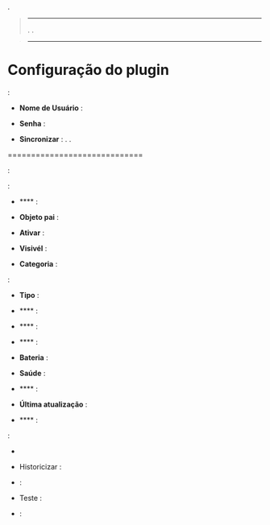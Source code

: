 
.

> ****
>
>. .

> ****
>
> 

Configuração do plugin 
=======================


 :

-   **Nome de Usuário** : 
    

-   **Senha** : 

-   **Sincronizar** : 
    . 
    .

 
=============================


 :

 :

-   **** : 

-   **Objeto pai** : 
    

-   **Ativar** : 

-   **Visivél** : 

-   **Categoria** : 
    

 :

-   **Tipo** : 

-   **** : 

-   **** : 

-   **** : 

-   **Bateria** : 

-   **Saúde** : 

-   **** : 

-   **Última atualização** : 
    

-   **** : 

 :

-   

-   Historicizar : 

-    : 
    
    

-   Teste : 

-    : 



